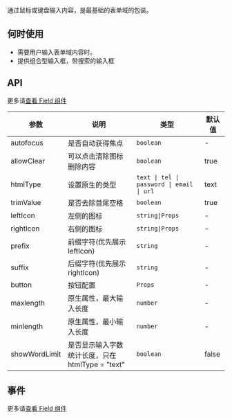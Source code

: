 通过鼠标或键盘输入内容，是最基础的表单域的包装。

## 何时使用

- 需要用户输入表单域内容时。
- 提供组合型输入框，带搜索的输入框

## API

更多请[查看 Field 组件](#!components!index?type=Field&tab=docs)

| 参数 | 说明 | 类型 | 默认值 |
| --- | --- | --- | --- |
| autofocus | 是否自动获得焦点 | `boolean` | - |
| allowClear | 可以点击清除图标删除内容 | `boolean` | true |
| htmlType | 设置原生的类型 | `text \| tel \| password \| email \| url` | text |
| trimValue | 是否去除首尾空格 | `boolean` | true |
| leftIcon | 左侧的图标 | `string\|Props` | - |
| rightIcon | 右侧的图标 | `string\|Props` | - |
| prefix | 前缀字符(优先展示 leftIcon) | `string` | - |
| suffix | 后缀字符(优先展示 rightIcon) | `string` | - |
| button | 按钮配置 | `Props` | - |
| maxlength | 原生属性，最大输入长度 | `number` | - |
| minlength | 原生属性，最小输入长度 | `number` | - |
| showWordLimit | 是否显示输入字数统计长度，只在 htmlType = "text" | `boolean` | false |

## 事件

更多请[查看 Field 组件](#!components!index?type=Field&tab=docs)
